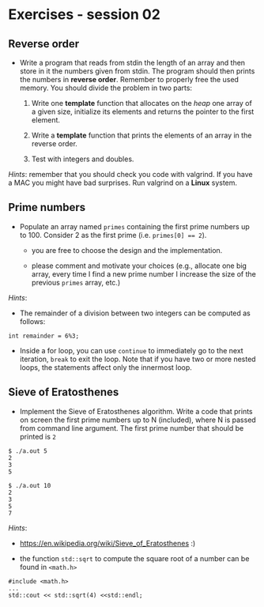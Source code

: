 # Exercises - session 02

## Reverse order

- Write a program that reads from stdin the length of an array and
  then store in it the numbers given from stdin. The program should
  then prints the numbers in **reverse order**. Remember to properly
  free the used memory. You should divide the problem in two parts:

  1. Write one **template** function that allocates on the *heap* one
  array of a given size, initialize its elements and returns the
  pointer to the first element.

  2. Write a **template** function that prints the elements of an
  array in the reverse order.

  3. Test with integers and doubles.
  
*Hints*: remember that you should check you code with valgrind. If you
 have a MAC you might have bad surprises. Run valgrind on a **Linux**
 system.

## Prime numbers

- Populate an array named `primes` containing the first prime numbers
  up to 100. Consider 2 as the first prime (i.e. `primes[0] == 2`).
  
  - you are free to choose the design and the implementation.

  - please comment and motivate your choices (e.g., allocate one big
    array, every time I find a new prime number I increase the size of
    the previous `primes` array, etc.)

*Hints*:

- The remainder of a division between two integers can be computed as
  follows:
```
int remainder = 6%3;
```
- Inside a for loop, you can use `continue` to immediately go to the
  next iteration, `break` to exit the loop. Note that if you have two
  or more nested loops, the statements affect only the innermost loop.


## Sieve of Eratosthenes

- Implement the Sieve of Eratosthenes algorithm. Write a code that
  prints on screen the first prime numbers up to N (included), where N
  is passed from command line argument. The first prime number that
  should be printed is `2`

```
$ ./a.out 5
2
3
5

$ ./a.out 10
2
3
5
7
```

*Hints*:
- https://en.wikipedia.org/wiki/Sieve_of_Eratosthenes :)

- the function `std::sqrt` to compute the square root of a number can
  be found in `<math.h>`
```
#include <math.h>
...
std::cout << std::sqrt(4) <<std::endl;
```